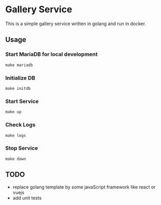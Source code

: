 # Gallery Service

This is a simple gallery service written in golang and run in docker.

## Usage

### Start MariaDB for local development

```
make mariadb
```

### Initialize DB

```
make initdb
```

### Start Service

```
make up
```

### Check Logs

```
make logs
```

### Stop Service

```
make down
```

## TODO

- replace golang template by some javaScript framework like react or vuejs
- add unit tests
